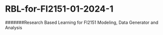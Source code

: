 # RBL-for-FI2151-01-2024-1
#######Research Based Learning for FI2151 Modeling, Data Generator and Analysis
